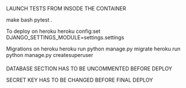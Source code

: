 LAUNCH TESTS FROM INSODE THE CONTAINER

make bash
pytest .


To deploy on heroku
heroku config:set DJANGO_SETTINGS_MODULE=settings.settings

Migrations on heroku
heroku run python manage.py migrate
heroku run python manage.py createsuperuser


####
DATABASE SECTION HAS TO BE UNCOMMENTED BEFORE DEPLOY

SECRET KEY HAS TO BE CHANGED BEFORE FINAL DEPLOY
